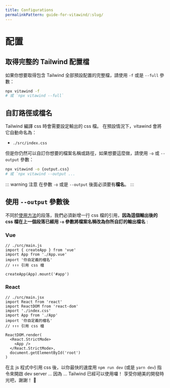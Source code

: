 ```yaml
---
title: Configurations
permalinkPattern: guide-for-vitawind/:slug/
---
```


# 配置

## 取得完整的 Tailwind 配置檔

如果你想要取得包含 Tailwind 全部預設配置的完整檔，請使用 `-f` 或是 `--full` 參數：

```bash
npx vitawind -f
# 或 `npx vitawind --full`
```

## 自訂路徑或檔名

Tailwind 編譯 css 時會需要設定輸出的 css 檔。 在預設情況下，vitawind 會將它自動命名為：

- `./src/index.css`

但是你仍然可以自訂你想要的檔案名稱或路徑，如果想要這麼做，請使用 `-o` 或 `--output` 參數：

```bash
npx vitawind -o {output.css}
# 或 `npx vitawind --output ...
```

::: warning 注意
在參數 `-o` 或是 `--output` 後面必須要有**檔名**。
:::
<br>

## 使用 `--output` 參數後

不同於[使用方法](/zh/guide-for-vitawind/usage/#使用方法)的段落，我們必須新增一行 css 檔的引用，**因為這個輸出後的 css 檔在上一個段落已經用 `-o` 參數將檔案名稱改為你所自訂的輸出檔名** :

### Vue

```js{4}
// ./src/main.js
import { createApp } from 'vue'
import App from './App.vue'
import '你自定義的檔名'
// ↑↑↑ 引用 css 檔

createApp(App).mount('#app')
```

### React

```jsx{6}
// ./src/main.jsx
import React from 'react'
import ReactDOM from 'react-dom'
import './index.css'
import App from './App'
import '你自定義的檔名'
// ↑↑↑ 引用 css 檔

ReactDOM.render(
  <React.StrictMode>
    <App />
  </React.StrictMode>,
  document.getElementById('root')
)
```

在主 js 程式中引用 css 後，以你最快的速度用 `npm run dev` (或是 `yarn dev`) 指令來開啟 dev server ... 因為 ... Tailwind 已經可以使用囉！ 享受你絕美的開發時光吧，謝謝！ 🤪
<br>
